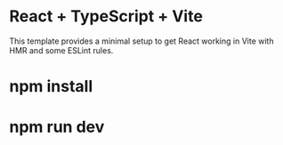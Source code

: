 # React + TypeScript + Vite

This template provides a minimal setup to get React working in Vite with HMR and some ESLint rules.
# npm install


# npm run dev